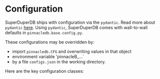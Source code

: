 # Configuration

SuperDuperDB ships with configuration via the `pydantic`. Read more about `pydantic` [here](https://docs.pydantic.dev/latest/).
Using `pydantic`, SuperDuperDB comes with wall-to-wall defaults in `pinnacledb.base.config.py`.

These configurations may be overridden by:

- import `pinnacledb.CFG` and overwriting values in that object
- environment variable 'pinnacleB_...`
- by a file `configs.json` in the
working directory.

Here are the key configuration classes: